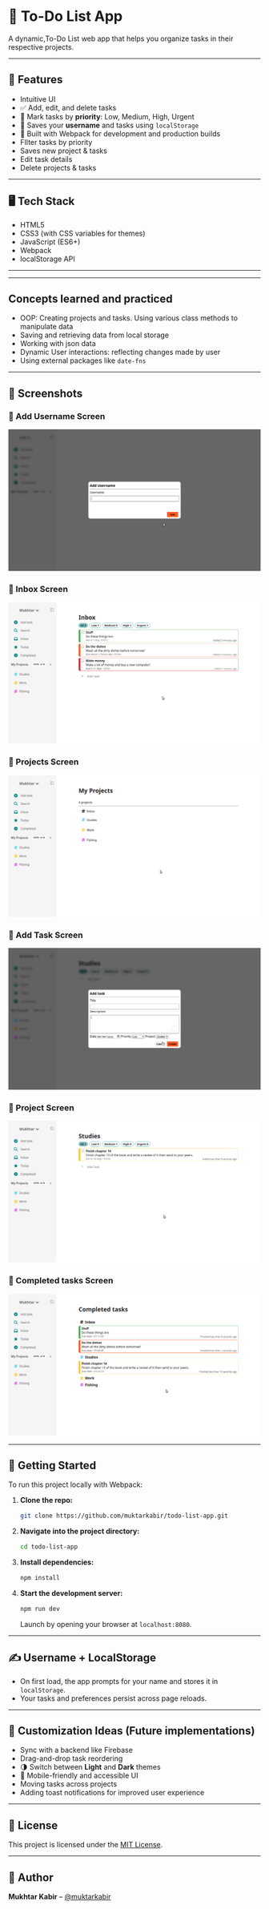 # 📝 To-Do List App

A dynamic,To-Do List web app that helps you organize tasks in their respective projects.

---

## 🚀 Features

* Intuitive UI
* ✅ Add, edit, and delete tasks
* 🎯 Mark tasks by **priority**: Low, Medium, High, Urgent
* 💾 Saves your **username** and tasks using `localStorage`
* 🔄 Built with Webpack for development and production builds
* FIlter tasks by priority
* Saves new project & tasks
* Edit task details
* Delete projects & tasks

---

## 🖥️ Tech Stack

* HTML5
* CSS3 (with CSS variables for themes)
* JavaScript (ES6+)
* Webpack
* localStorage API

---
---

## Concepts learned and practiced

* OOP: Creating projects and tasks. Using various class methods to manipulate data
* Saving and retrieving data from local storage
* Working with json data
* Dynamic User interactions: reflecting changes made by user
* Using external packages like `date-fns`

---

## 📸 Screenshots

### 🧾 Add Username Screen
![Add Username](src/assets/Screenshot_2025-07-09_18-24-03.png)

### 🧾 Inbox Screen
![Inbox](src/assets/Screenshot_2025-07-09_18-27-16.png)

### 🧾 Projects Screen
![Projects](src/assets/Screenshot_2025-07-09_18-27-38.png)

### 🧾 Add Task Screen
![Add Task](src/assets/Screenshot_2025-07-09_18-28-05.png)

### 🧾 Project Screen
![Project](src/assets/Screenshot_2025-07-09_18-29-14.png)

### 🧾 Completed tasks Screen
![Completed Tasks](src/assets/Screenshot_2025-07-09_18-29-42.png)

---

## 🔧 Getting Started

To run this project locally with Webpack:

1. **Clone the repo:**

   ```bash
   git clone https://github.com/muktarkabir/todo-list-app.git
   ```

2. **Navigate into the project directory:**

   ```bash
   cd todo-list-app
   ```

3. **Install dependencies:**

   ```bash
   npm install
   ```

4. **Start the development server:**

   ```bash
   npm run dev
   ```

   Launch by opening your browser at `localhost:8080`.


---


## ✍️ Username + LocalStorage

* On first load, the app prompts for your name and stores it in `localStorage`.
* Your tasks and preferences persist across page reloads.

---

## 🌈 Customization Ideas (Future implementations)

* Sync with a backend like Firebase
* Drag-and-drop task reordering
* 🌗 Switch between **Light** and **Dark** themes
* 📱 Mobile-friendly and accessible UI
* Moving tasks across projects
* Adding toast notifications for improved user experience
  
  

---

## 📃 License

This project is licensed under the [MIT License](LICENSE).

---

## 👤 Author

**Mukhtar Kabir** – [@muktarkabir](https://github.com/muktarkabir)
